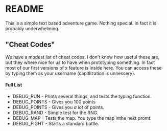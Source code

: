 # README
This is a simple text based adventure game. Nothing special. In fact it is probably underwhelming.

## "Cheat Codes"
We have a modest list of cheat codes. I don't know how useful these are, but they where nice for us to have when prototyping something. In fact most of our first versions of x feature is inside here. You can access these by typing them as your username (capitlization is unnessery).

#### Full List
* DEBUG_RUN - Prints several things, and tests the typing function.
* DEBUG_POINTS - Gives you 100 points
* DEBUG_POINTS - Gives you *a lot* of points.
* DEBUG_RAND - Simple test for the RNG.
* DEBUG_MAP - Tests the map. You type the map inthe next promt.
* DEBUG_FIGHT - Starts a standard battle.
